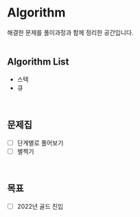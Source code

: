 # **Algorithm**

해결한 문제를 풀이과정과 함께 정리한 공간입니다.  
<br/>



## Algorithm List
- 스택
- 큐

<br/>

## 문제집
- [ ] 단계별로 풀어보기
- [ ] 별찍기

<br/>

## 목표
- [ ] 2022년 골드 진입
